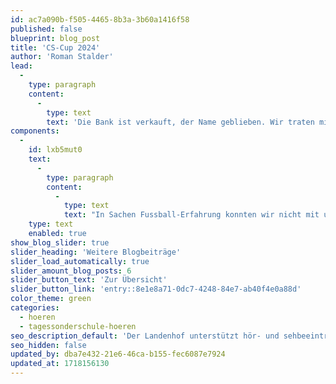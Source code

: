 ```yaml
---
id: ac7a090b-f505-4465-8b3a-3b60a1416f58
published: false
blueprint: blog_post
title: 'CS-Cup 2024'
author: 'Roman Stalder'
lead:
  -
    type: paragraph
    content:
      -
        type: text
        text: 'Die Bank ist verkauft, der Name geblieben. Wir traten mit einer Mädchenmannschaft auf den Fussballplätzen in Brugg an und hofften auf einen trockenen Tag.'
components:
  -
    id: lxb5mut0
    text:
      -
        type: paragraph
        content:
          -
            type: text
            text: "In Sachen Fussball-Erfahrung konnten wir nicht mit unseren Gegnerinnen mithalten. Am Einsatz lag es nicht. Von Spiel zu Spiel gewöhnten sich unsere Spielerinnen an das physische Spiel der Gegnerinnen, entwickelten ein besseres taktisches Verständnis und es gelang ein besseres Zusammenspiel. Wir waren vor allem mit dem Verteidigen beschäftigt. Leider verletzte sich Torhüterin Desideria bei einer Abwehr unglücklich am Finger. Später fand man heraus, dass ein Knochen gebrochen war. Der ersehnte Sieg blieb aus und wir reisten nach dem ersten Spiel in der K.O.-Runde wieder heimwärts. Die Stimmung war trotzdem gut und die Spielerinnen bewiesen, dass sie gute Verliererinnen sind, mit Gegnerinnen und Mitspielerinnen gut umgehen können und Spass am Erlebnis CS-Cup haben. \_\_\_\_"
    type: text
    enabled: true
show_blog_slider: true
slider_heading: 'Weitere Blogbeiträge'
slider_load_automatically: true
slider_amount_blog_posts: 6
slider_button_text: 'Zur Übersicht'
slider_button_link: 'entry::8e1e8a71-0dc7-4248-84e7-ab40f4e0a88d'
color_theme: green
categories:
  - hoeren
  - tagessonderschule-hoeren
seo_description_default: 'Der Landenhof unterstützt hör- und sehbeeinträchtigte Kinder & Jugendliche in ihrem selbstbestimmten Leben durch Förderung ihrer Fähigkeiten & Entwicklung'
seo_hidden: false
updated_by: dba7e432-21e6-46ca-b155-fec6087e7924
updated_at: 1718156130
---
```

